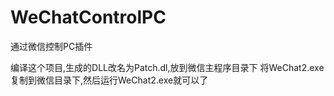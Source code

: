 # WeChatControlPC

通过微信控制PC插件

编译这个项目,生成的DLL改名为Patch.dl,放到微信主程序目录下
将WeChat2.exe复制到微信目录下,然后运行WeChat2.exe就可以了
